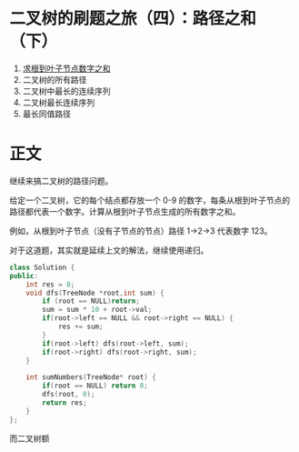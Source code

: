 # 二叉树的刷题之旅（四）：路径之和（下）

1. [求根到叶子节点数字之和](https://leetcode-cn.com/problems/sum-root-to-leaf-numbers/)
2. 二叉树的所有路径    
3. 二叉树中最长的连续序列    
4. 二叉树最长连续序列
5. 最长同值路径   


# 正文
继续来搞二叉树的路径问题。

给定一个二叉树，它的每个结点都存放一个 0-9 的数字，每条从根到叶子节点的路径都代表一个数字。计算从根到叶子节点生成的所有数字之和。

例如，从根到叶子节点（没有子节点的节点）路径 1->2->3 代表数字 123。

对于这道题，其实就是延续上文的解法，继续使用递归。

```C++
class Solution {
public:
    int res = 0;
    void dfs(TreeNode *root,int sum) {
        if (root == NULL)return;
        sum = sum * 10 + root->val;
        if(root->left == NULL && root->right == NULL) {
            res += sum;
        }
        if(root->left) dfs(root->left, sum);
        if(root->right) dfs(root->right, sum);
    }
    
    int sumNumbers(TreeNode* root) {
        if(root == NULL) return 0;
        dfs(root, 0);
        return res;
    }
};
```

而二叉树额